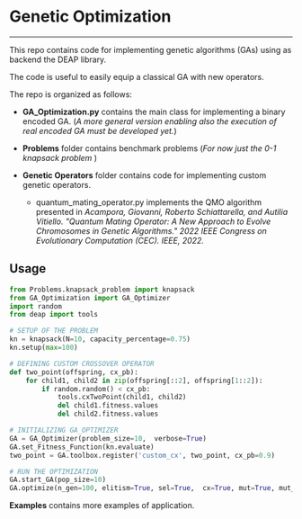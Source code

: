 # Genetic Optimization
___ 

This repo contains code for implementing genetic algorithms (GAs) using as backend the DEAP library.

The code is useful to easily equip a classical GA with new operators. 

The repo is organized as follows: 

- **GA_Optimization.py** contains the main class for implementing a binary encoded GA. 
  (<i>A more general version enabling also the execution of real encoded GA must be developed yet.</i>)

- **Problems** folder contains benchmark problems (<i>For now just the 0-1 knapsack problem </i>)

- **Genetic Operators** folder contains code for implementing custom genetic operators. 
 
  - quantum_mating_operator.py implements the QMO algorithm presented in <i> Acampora, Giovanni, Roberto Schiattarella,
   and Autilia Vitiello. "Quantum Mating Operator: A New Approach to Evolve Chromosomes in Genetic Algorithms." 
   2022 IEEE Congress on Evolutionary Computation (CEC). IEEE, 2022. </i>

## Usage

```python
from Problems.knapsack_problem import knapsack
from GA_Optimization import GA_Optimizer
import random
from deap import tools

# SETUP OF THE PROBLEM
kn = knapsack(N=10, capacity_percentage=0.75)
kn.setup(max=100)

# DEFINING CUSTOM CROSSOVER OPERATOR
def two_point(offspring, cx_pb):
    for child1, child2 in zip(offspring[::2], offspring[1::2]):
        if random.random() < cx_pb:
            tools.cxTwoPoint(child1, child2)
            del child1.fitness.values
            del child2.fitness.values

# INITIALIZING GA_OPTIMIZER
GA = GA_Optimizer(problem_size=10,  verbose=True)
GA.set_Fitness_Function(kn.evaluate)
two_point = GA.toolbox.register('custom_cx', two_point, cx_pb=0.9)

# RUN THE OPTIMIZATION
GA.start_GA(pop_size=10)
GA.optimize(n_gen=100, elitism=True, sel=True,  cx=True, mut=True, mut_pb=0.7, custom_cx=two_point)

```

**Examples** contains more examples of application. 

